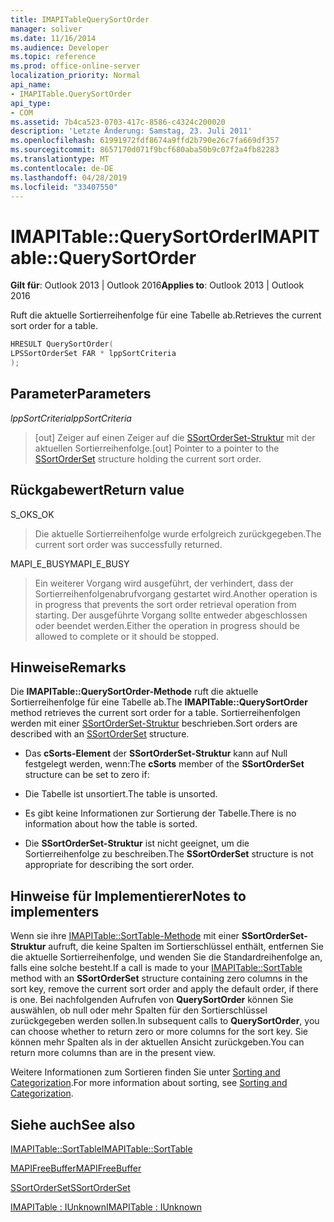 ```yaml
---
title: IMAPITableQuerySortOrder
manager: soliver
ms.date: 11/16/2014
ms.audience: Developer
ms.topic: reference
ms.prod: office-online-server
localization_priority: Normal
api_name:
- IMAPITable.QuerySortOrder
api_type:
- COM
ms.assetid: 7b4ca523-0703-417c-8586-c4324c200020
description: 'Letzte Änderung: Samstag, 23. Juli 2011'
ms.openlocfilehash: 61991972fdf8674a9ffd2b790e26c7fa669df357
ms.sourcegitcommit: 8657170d071f9bcf680aba50b9c07f2a4fb82283
ms.translationtype: MT
ms.contentlocale: de-DE
ms.lasthandoff: 04/28/2019
ms.locfileid: "33407550"
---
```

# <a name="imapitablequerysortorder"></a><span data-ttu-id="00850-103">IMAPITable::QuerySortOrder</span><span class="sxs-lookup"><span data-stu-id="00850-103">IMAPITable::QuerySortOrder</span></span>

  
  
<span data-ttu-id="00850-104">**Gilt für**: Outlook 2013 | Outlook 2016</span><span class="sxs-lookup"><span data-stu-id="00850-104">**Applies to**: Outlook 2013 | Outlook 2016</span></span> 
  
<span data-ttu-id="00850-105">Ruft die aktuelle Sortierreihenfolge für eine Tabelle ab.</span><span class="sxs-lookup"><span data-stu-id="00850-105">Retrieves the current sort order for a table.</span></span>
  
```cpp
HRESULT QuerySortOrder(
LPSSortOrderSet FAR * lppSortCriteria
);
```

## <a name="parameters"></a><span data-ttu-id="00850-106">Parameter</span><span class="sxs-lookup"><span data-stu-id="00850-106">Parameters</span></span>

 <span data-ttu-id="00850-107">_lppSortCriteria_</span><span class="sxs-lookup"><span data-stu-id="00850-107">_lppSortCriteria_</span></span>
  
> <span data-ttu-id="00850-108">[out] Zeiger auf einen Zeiger auf die [SSortOrderSet-Struktur](ssortorderset.md) mit der aktuellen Sortierreihenfolge.</span><span class="sxs-lookup"><span data-stu-id="00850-108">[out] Pointer to a pointer to the [SSortOrderSet](ssortorderset.md) structure holding the current sort order.</span></span> 
    
## <a name="return-value"></a><span data-ttu-id="00850-109">Rückgabewert</span><span class="sxs-lookup"><span data-stu-id="00850-109">Return value</span></span>

<span data-ttu-id="00850-110">S_OK</span><span class="sxs-lookup"><span data-stu-id="00850-110">S_OK</span></span> 
  
> <span data-ttu-id="00850-111">Die aktuelle Sortierreihenfolge wurde erfolgreich zurückgegeben.</span><span class="sxs-lookup"><span data-stu-id="00850-111">The current sort order was successfully returned.</span></span>
    
<span data-ttu-id="00850-112">MAPI_E_BUSY</span><span class="sxs-lookup"><span data-stu-id="00850-112">MAPI_E_BUSY</span></span> 
  
> <span data-ttu-id="00850-113">Ein weiterer Vorgang wird ausgeführt, der verhindert, dass der Sortierreihenfolgenabrufvorgang gestartet wird.</span><span class="sxs-lookup"><span data-stu-id="00850-113">Another operation is in progress that prevents the sort order retrieval operation from starting.</span></span> <span data-ttu-id="00850-114">Der ausgeführte Vorgang sollte entweder abgeschlossen oder beendet werden.</span><span class="sxs-lookup"><span data-stu-id="00850-114">Either the operation in progress should be allowed to complete or it should be stopped.</span></span>
    
## <a name="remarks"></a><span data-ttu-id="00850-115">Hinweise</span><span class="sxs-lookup"><span data-stu-id="00850-115">Remarks</span></span>

<span data-ttu-id="00850-116">Die **IMAPITable::QuerySortOrder-Methode** ruft die aktuelle Sortierreihenfolge für eine Tabelle ab.</span><span class="sxs-lookup"><span data-stu-id="00850-116">The **IMAPITable::QuerySortOrder** method retrieves the current sort order for a table.</span></span> <span data-ttu-id="00850-117">Sortierreihenfolgen werden mit einer [SSortOrderSet-Struktur](ssortorderset.md) beschrieben.</span><span class="sxs-lookup"><span data-stu-id="00850-117">Sort orders are described with an [SSortOrderSet](ssortorderset.md) structure.</span></span> 
  
- <span data-ttu-id="00850-118">Das **cSorts-Element** der **SSortOrderSet-Struktur** kann auf Null festgelegt werden, wenn:</span><span class="sxs-lookup"><span data-stu-id="00850-118">The **cSorts** member of the **SSortOrderSet** structure can be set to zero if:</span></span> 
    
- <span data-ttu-id="00850-119">Die Tabelle ist unsortiert.</span><span class="sxs-lookup"><span data-stu-id="00850-119">The table is unsorted.</span></span>
    
- <span data-ttu-id="00850-120">Es gibt keine Informationen zur Sortierung der Tabelle.</span><span class="sxs-lookup"><span data-stu-id="00850-120">There is no information about how the table is sorted.</span></span>
    
- <span data-ttu-id="00850-121">Die **SSortOrderSet-Struktur** ist nicht geeignet, um die Sortierreihenfolge zu beschreiben.</span><span class="sxs-lookup"><span data-stu-id="00850-121">The **SSortOrderSet** structure is not appropriate for describing the sort order.</span></span> 
    
## <a name="notes-to-implementers"></a><span data-ttu-id="00850-122">Hinweise für Implementierer</span><span class="sxs-lookup"><span data-stu-id="00850-122">Notes to implementers</span></span>

<span data-ttu-id="00850-123">Wenn sie ihre [IMAPITable::SortTable-Methode](imapitable-sorttable.md) mit einer **SSortOrderSet-Struktur** aufruft, die keine Spalten im Sortierschlüssel enthält, entfernen Sie die aktuelle Sortierreihenfolge, und wenden Sie die Standardreihenfolge an, falls eine solche besteht.</span><span class="sxs-lookup"><span data-stu-id="00850-123">If a call is made to your [IMAPITable::SortTable](imapitable-sorttable.md) method with an **SSortOrderSet** structure containing zero columns in the sort key, remove the current sort order and apply the default order, if there is one.</span></span> <span data-ttu-id="00850-124">Bei nachfolgenden Aufrufen von **QuerySortOrder** können Sie auswählen, ob null oder mehr Spalten für den Sortierschlüssel zurückgegeben werden sollen.</span><span class="sxs-lookup"><span data-stu-id="00850-124">In subsequent calls to **QuerySortOrder**, you can choose whether to return zero or more columns for the sort key.</span></span> <span data-ttu-id="00850-125">Sie können mehr Spalten als in der aktuellen Ansicht zurückgeben.</span><span class="sxs-lookup"><span data-stu-id="00850-125">You can return more columns than are in the present view.</span></span>
  
<span data-ttu-id="00850-126">Weitere Informationen zum Sortieren finden Sie unter [Sorting and Categorization](sorting-and-categorization.md).</span><span class="sxs-lookup"><span data-stu-id="00850-126">For more information about sorting, see [Sorting and Categorization](sorting-and-categorization.md).</span></span>
  
## <a name="see-also"></a><span data-ttu-id="00850-127">Siehe auch</span><span class="sxs-lookup"><span data-stu-id="00850-127">See also</span></span>



[<span data-ttu-id="00850-128">IMAPITable::SortTable</span><span class="sxs-lookup"><span data-stu-id="00850-128">IMAPITable::SortTable</span></span>](imapitable-sorttable.md)
  
[<span data-ttu-id="00850-129">MAPIFreeBuffer</span><span class="sxs-lookup"><span data-stu-id="00850-129">MAPIFreeBuffer</span></span>](mapifreebuffer.md)
  
[<span data-ttu-id="00850-130">SSortOrderSet</span><span class="sxs-lookup"><span data-stu-id="00850-130">SSortOrderSet</span></span>](ssortorderset.md)
  
[<span data-ttu-id="00850-131">IMAPITable : IUnknown</span><span class="sxs-lookup"><span data-stu-id="00850-131">IMAPITable : IUnknown</span></span>](imapitableiunknown.md)

